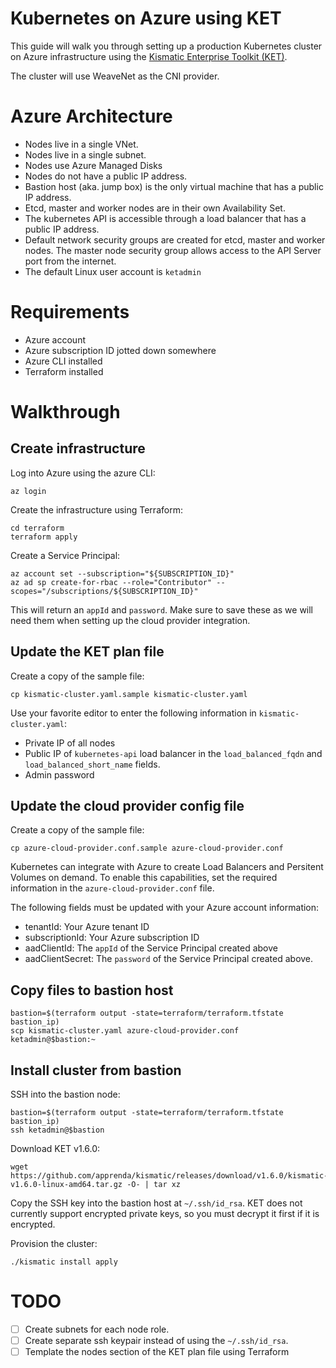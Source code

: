 # Kubernetes on Azure using KET

This guide will walk you through setting up a production Kubernetes cluster on 
Azure infrastructure using the [Kismatic Enterprise Toolkit (KET)](https://github.com/apprenda/kismatic).

The cluster will use WeaveNet as the CNI provider.

# Azure Architecture
* Nodes live in a single VNet.
* Nodes live in a single subnet.
* Nodes use Azure Managed Disks
* Nodes do not have a public IP address.
* Bastion host (aka. jump box) is the only virtual machine that has a public IP address.
* Etcd, master and worker nodes are in their own Availability Set.
* The kubernetes API is accessible through a load balancer that has a public IP address.
* Default network security groups are created for etcd, master and worker nodes. The master node security group allows access to the API Server port from the internet.
* The default Linux user account is `ketadmin`

# Requirements
* Azure account
* Azure subscription ID jotted down somewhere
* Azure CLI installed
* Terraform installed

# Walkthrough

## Create infrastructure
Log into Azure using the azure CLI:

```
az login
```

Create the infrastructure using Terraform:
```
cd terraform
terraform apply
```

Create a Service Principal:
```
az account set --subscription="${SUBSCRIPTION_ID}"
az ad sp create-for-rbac --role="Contributor" --scopes="/subscriptions/${SUBSCRIPTION_ID}"
```

This will return an `appId` and `password`. Make sure to save these as we will need them when setting up the cloud provider integration.

## Update the KET plan file
Create a copy of the sample file:
```
cp kismatic-cluster.yaml.sample kismatic-cluster.yaml
```

Use your favorite editor to enter the following information in `kismatic-cluster.yaml`:
* Private IP of all nodes
* Public IP of `kubernetes-api` load balancer in the `load_balanced_fqdn` and `load_balanced_short_name` fields.
* Admin password

## Update the cloud provider config file
Create a copy of the sample file:
```
cp azure-cloud-provider.conf.sample azure-cloud-provider.conf
```

Kubernetes can integrate with Azure to create Load Balancers and Persitent Volumes on demand. To enable this capabilities, set the required information in the `azure-cloud-provider.conf` file.

The following fields must be updated with your Azure account information:
* tenantId: Your Azure tenant ID 
* subscriptionId: Your Azure subscription ID
* aadClientId: The `appId` of the Service Principal created above
* aadClientSecret: The `password` of the Service Principal created above.

## Copy files to bastion host
```
bastion=$(terraform output -state=terraform/terraform.tfstate bastion_ip)
scp kismatic-cluster.yaml azure-cloud-provider.conf ketadmin@$bastion:~
```

## Install cluster from bastion
SSH into the bastion node:
```
bastion=$(terraform output -state=terraform/terraform.tfstate bastion_ip)
ssh ketadmin@$bastion
```

Download KET v1.6.0:
```
wget https://github.com/apprenda/kismatic/releases/download/v1.6.0/kismatic-v1.6.0-linux-amd64.tar.gz -O- | tar xz
```

Copy the SSH key into the bastion host at `~/.ssh/id_rsa`. KET does not currently
support encrypted private keys, so you must decrypt it first if it is encrypted.

Provision the cluster:
```
./kismatic install apply
```

# TODO
* [ ] Create subnets for each node role.
* [ ] Create separate ssh keypair instead of using the `~/.ssh/id_rsa`.
* [ ] Template the nodes section of the KET plan file using Terraform
